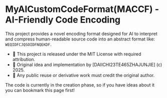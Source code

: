 # MyAICustomCodeFormat(MACCF) - AI-Friendly Code Encoding

This project provides a novel encoding format designed for AI to interpret and compress human-readable source code into an abstract format like: `WEQIDFCJQSOIDFNQEKDF`.

- 📜 This project is released under the MIT License with required attribution.
- 🧠 Original idea and implementation by [DAIICHI23TE465ZHAJUNJIE] (c) 2025.
- 🛑 Any public reuse or derivative work must credit the original author.

The code is currently in the creation phase, so if you have ideas about it you can bookmark this page first!
